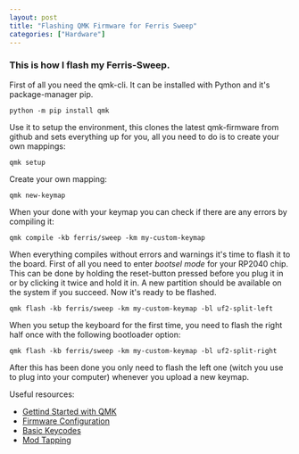 ```yaml
---
layout: post
title: "Flashing QMK Firmware for Ferris Sweep"
categories: ["Hardware"]
---
```


### This is how I flash my Ferris-Sweep.

First of all you need the qmk-cli. It can be installed with Python and it's package-manager pip.

`python -m pip install qmk`

Use it to setup the environment, this clones the latest qmk-firmware from github and sets everything up for you, all you need to do is to create your own mappings:

`qmk setup`

Create your own mapping:

`qmk new-keymap`

When your done with your keymap you can check if there are any errors by compiling it:

`qmk compile -kb ferris/sweep -km my-custom-keymap`

When everything compiles without errors and warnings it's time to flash it to the board. First of all you need to enter _bootsel mode_ for your RP2040 chip. This can be done by holding the reset-button pressed before you plug it in or by clicking it twice and hold it in. A new partition should be available on the system if you succeed. Now it's ready to be flashed.

`qmk flash -kb ferris/sweep -km my-custom-keymap -bl uf2-split-left`

When you setup the keyboard for the first time, you need to flash the right half once with the following bootloader option:

`qmk flash -kb ferris/sweep -km my-custom-keymap -bl uf2-split-right`

After this has been done you only need to flash the left one (witch you use to plug into your computer) whenever you upload a new keymap.

Useful resources:

- [Gettind Started with QMK](https://docs.qmk.fm/#/newbs_getting_started)
- [Firmware Configuration](https://docs.qmk.fm/#/feature_split_keyboard?id=firmware-configuration)
- [Basic Keycodes](https://docs.qmk.fm/#/keycodes_basic)
- [Mod Tapping](https://docs.qmk.fm/#/mod_tap)
